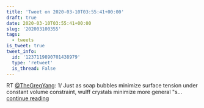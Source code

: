 ```yaml
---
title: 'Tweet on 2020-03-10T03:55:41+00:00'
draft: true
date: 2020-03-10T03:55:41+00:00
slug: '202003100355'
tags:
  - tweets
is_tweet: true
tweet_info:
  id: '1237119890701438979'
  type: 'retweet'
  is_thread: False
---
```




RT [@TheGregYang](https://x.com/TheGregYang): 1/ Just as soap bubbles minimize surface tension under constant volume constraint, wulff crystals minimize more general "s… [continue reading](https://x.com/sytelus/status/1237119890701438979)
